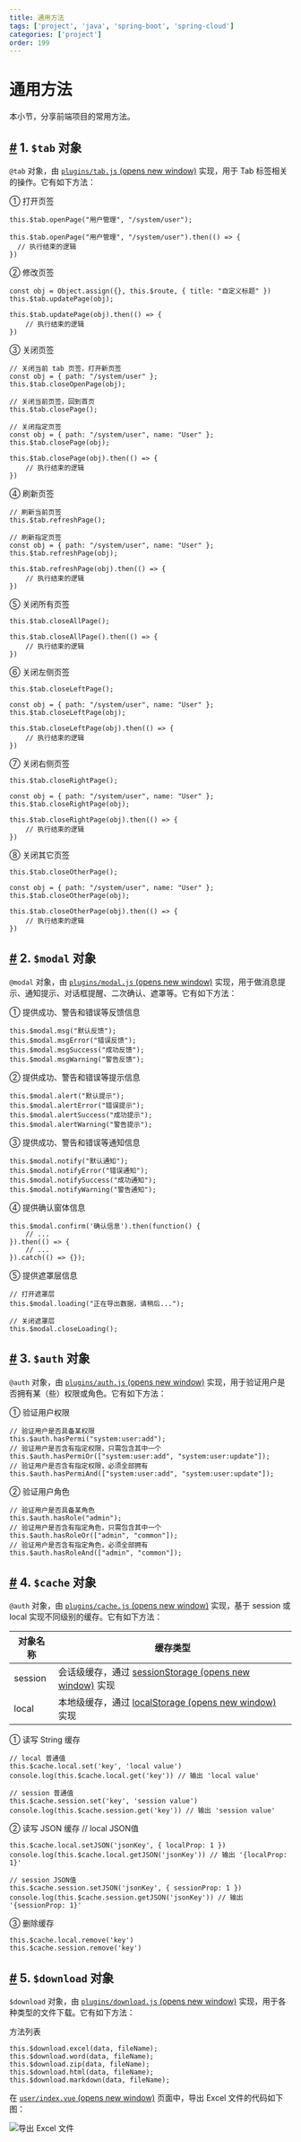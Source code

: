 ```yaml
---
title: 通用方法
tags: ['project', 'java', 'spring-boot', 'spring-cloud']
categories: ['project']
order: 199
---
```

# 通用方法

本小节，分享前端项目的常用方法。

 ## [#](#_1-tab-对象) 1. `$tab` 对象

 `@tab` 对象，由 [`plugins/tab.js`  (opens new window)](https://github.com/yudaocode/yudao-ui-admin-vue2/blob/master/src/plugins/tab.js) 实现，用于 Tab 标签相关的操作。它有如下方法：

 ① 打开页签 
```
this.$tab.openPage("用户管理", "/system/user");

this.$tab.openPage("用户管理", "/system/user").then(() => {
  // 执行结束的逻辑
})

```
 ② 修改页签 
```
const obj = Object.assign({}, this.$route, { title: "自定义标题" })
this.$tab.updatePage(obj);

this.$tab.updatePage(obj).then(() => {
    // 执行结束的逻辑
})

```
 ③ 关闭页签 
```
// 关闭当前 tab 页签，打开新页签
const obj = { path: "/system/user" };
this.$tab.closeOpenPage(obj);

// 关闭当前页签，回到首页
this.$tab.closePage();

// 关闭指定页签
const obj = { path: "/system/user", name: "User" };
this.$tab.closePage(obj);

this.$tab.closePage(obj).then(() => {
    // 执行结束的逻辑
})

```
 ④ 刷新页签 
```
// 刷新当前页签
this.$tab.refreshPage();

// 刷新指定页签
const obj = { path: "/system/user", name: "User" };
this.$tab.refreshPage(obj);

this.$tab.refreshPage(obj).then(() => {
    // 执行结束的逻辑
})

```
 ⑤ 关闭所有页签 
```
this.$tab.closeAllPage();

this.$tab.closeAllPage().then(() => {
    // 执行结束的逻辑
})

```
 ⑥ 关闭左侧页签 
```
this.$tab.closeLeftPage();

const obj = { path: "/system/user", name: "User" };
this.$tab.closeLeftPage(obj);

this.$tab.closeLeftPage(obj).then(() => {
    // 执行结束的逻辑
})

```
 ⑦ 关闭右侧页签 
```
this.$tab.closeRightPage();

const obj = { path: "/system/user", name: "User" };
this.$tab.closeRightPage(obj);

this.$tab.closeRightPage(obj).then(() => {
    // 执行结束的逻辑
})

```
 ⑧ 关闭其它页签 
```
this.$tab.closeOtherPage();

const obj = { path: "/system/user", name: "User" };
this.$tab.closeOtherPage(obj);

this.$tab.closeOtherPage(obj).then(() => {
    // 执行结束的逻辑
})

```
 ## [#](#_2-modal-对象) 2. `$modal` 对象

 `@modal` 对象，由 [`plugins/modal.js`  (opens new window)](https://github.com/yudaocode/yudao-ui-admin-vue2/blob/master/src/plugins/modal.js) 实现，用于做消息提示、通知提示、对话框提醒、二次确认、遮罩等。它有如下方法：

 ① 提供成功、警告和错误等反馈信息 
```
this.$modal.msg("默认反馈");
this.$modal.msgError("错误反馈");
this.$modal.msgSuccess("成功反馈");
this.$modal.msgWarning("警告反馈");

```
 ② 提供成功、警告和错误等提示信息 
```
this.$modal.alert("默认提示");
this.$modal.alertError("错误提示");
this.$modal.alertSuccess("成功提示");
this.$modal.alertWarning("警告提示");

```
 ③ 提供成功、警告和错误等通知信息 
```
this.$modal.notify("默认通知");
this.$modal.notifyError("错误通知");
this.$modal.notifySuccess("成功通知");
this.$modal.notifyWarning("警告通知");

```
 ④ 提供确认窗体信息 
```
this.$modal.confirm('确认信息').then(function() {
    // ...
}).then(() => {
    // ...
}).catch(() => {});

```
 ⑤ 提供遮罩层信息 
```
// 打开遮罩层
this.$modal.loading("正在导出数据，请稍后...");

// 关闭遮罩层
this.$modal.closeLoading();

```
 ## [#](#_3-auth-对象) 3. `$auth` 对象

 `@auth` 对象，由 [`plugins/auth.js`  (opens new window)](https://github.com/yudaocode/yudao-ui-admin-vue2/blob/master/src/plugins/auth.js) 实现，用于验证用户是否拥有某（些）权限或角色。它有如下方法：

 ① 验证用户权限 
```
// 验证用户是否具备某权限
this.$auth.hasPermi("system:user:add");
// 验证用户是否含有指定权限，只需包含其中一个
this.$auth.hasPermiOr(["system:user:add", "system:user:update"]);
// 验证用户是否含有指定权限，必须全部拥有
this.$auth.hasPermiAnd(["system:user:add", "system:user:update"]);

```
 ② 验证用户角色 
```
// 验证用户是否具备某角色
this.$auth.hasRole("admin");
// 验证用户是否含有指定角色，只需包含其中一个
this.$auth.hasRoleOr(["admin", "common"]);
// 验证用户是否含有指定角色，必须全部拥有
this.$auth.hasRoleAnd(["admin", "common"]);

```
 ## [#](#_4-cache-对象) 4. `$cache` 对象

 `@auth` 对象，由 [`plugins/cache.js`  (opens new window)](https://github.com/yudaocode/yudao-ui-admin-vue2/blob/master/src/plugins/cache.js) 实现，基于 session 或 local 实现不同级别的缓存。它有如下方法：

 

| 对象名称 | 缓存类型 |
| --- | --- |
| session | 会话级缓存，通过 [sessionStorage  (opens new window)](https://developer.mozilla.org/zh-CN/docs/Web/API/Window/sessionStorage) 实现 |
| local | 本地级缓存，通过 [localStorage  (opens new window)](https://developer.mozilla.org/zh-CN/docs/Web/API/Window/localStorage) 实现 |

 ① 读写 String 缓存 
```
// local 普通值
this.$cache.local.set('key', 'local value')
console.log(this.$cache.local.get('key')) // 输出 'local value'

// session 普通值
this.$cache.session.set('key', 'session value')
console.log(this.$cache.session.get('key')) // 输出 'session value'

```
 ② 读写 JSON 缓存 // local JSON值

 
```
this.$cache.local.setJSON('jsonKey', { localProp: 1 })
console.log(this.$cache.local.getJSON('jsonKey')) // 输出 '{localProp: 1}'

// session JSON值
this.$cache.session.setJSON('jsonKey', { sessionProp: 1 })
console.log(this.$cache.session.getJSON('jsonKey')) // 输出 '{sessionProp: 1}'

```
 ③ 删除缓存 
```
this.$cache.local.remove('key')
this.$cache.session.remove('key')

```
 ## [#](#_5-download-对象) 5. `$download` 对象

 `$download` 对象，由 [`plugins/download.js`  (opens new window)](https://github.com/yudaocode/yudao-ui-admin-vue2/blob/master/src/plugins/download.js) 实现，用于各种类型的文件下载。它有如下方法：

 方法列表 
```
this.$download.excel(data, fileName);
this.$download.word(data, fileName);
this.$download.zip(data, fileName);
this.$download.html(data, fileName);
this.$download.markdown(data, fileName);

```
 在 [`user/index.vue`  (opens new window)](https://github.com/yudaocode/yudao-ui-admin-vue2/blob/master/src/views/system/user/index.vue#L581-L594) 页面中，导出 Excel 文件的代码如下图：

 ![导出 Excel 文件](https://doc.iocoder.cn/img/Vue2/%E9%80%9A%E7%94%A8%E6%96%B9%E6%B3%95/01.png)

